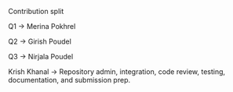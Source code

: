 Contribution split

Q1 → Merina Pokhrel

Q2 → Girish Poudel

Q3 → Nirjala Poudel

Krish Khanal → Repository admin, integration, code review, testing, documentation, and submission prep.
